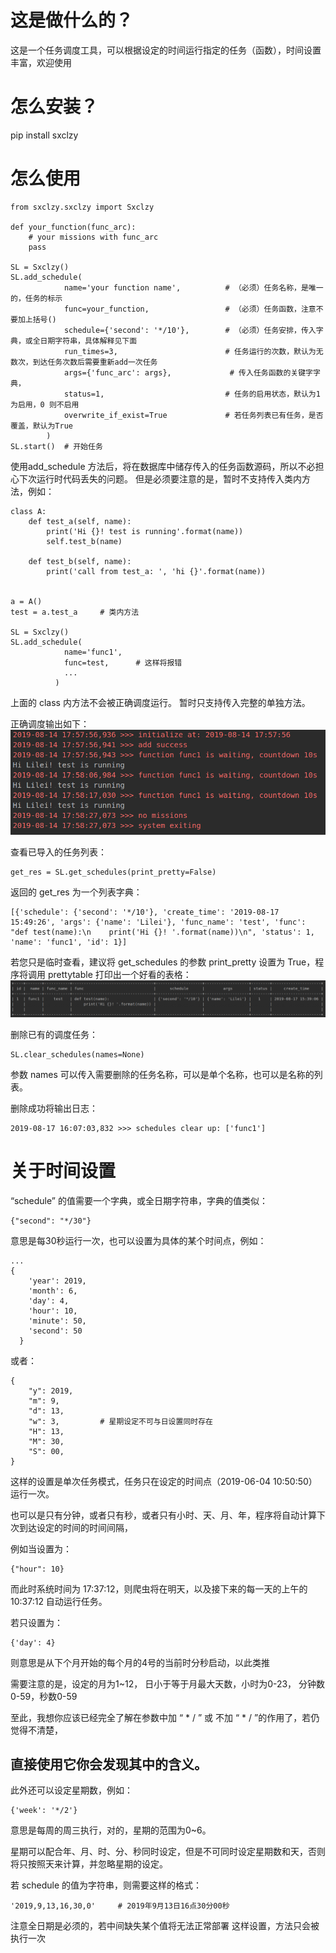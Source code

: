 这是做什么的？
=======================
这是一个任务调度工具，可以根据设定的时间运行指定的任务（函数），时间设置丰富，欢迎使用

怎么安装？
=========
pip install sxclzy

怎么使用
=========
```
from sxclzy.sxclzy import Sxclzy

def your_function(func_arc):
    # your missions with func_arc
    pass

SL = Sxclzy()
SL.add_schedule(
            name='your function name',          # （必须）任务名称，是唯一的，任务的标示
            func=your_function,                 # （必须）任务函数，注意不要加上括号()
            schedule={'second': '*/10'},        # （必须）任务安排，传入字典，或全日期字符串，具体解释见下面
            run_times=3,                        # 任务运行的次数，默认为无数次，到达任务次数后需要重新add一次任务
            args={'func_arc': args},             # 传入任务函数的关键字字典，
            status=1,                           # 任务的启用状态，默认为1为启用，0 则不启用
            overwrite_if_exist=True             # 若任务列表已有任务，是否覆盖，默认为True
        )
SL.start()  # 开始任务
```

使用add_schedule 方法后，将在数据库中储存传入的任务函数源码，所以不必担心下次运行时代码丢失的问题。
但是必须要注意的是，暂时不支持传入类内方法，例如：
```
class A:
    def test_a(self, name):
        print('Hi {}! test is running'.format(name))
        self.test_b(name)

    def test_b(self, name):
        print('call from test_a: ', 'hi {}'.format(name))


a = A()
test = a.test_a     # 类内方法

SL = Sxclzy()
SL.add_schedule(
            name='func1',
            func=test,      # 这样将报错
            ...
          )
```

上面的 class 内方法不会被正确调度运行。
暂时只支持传入完整的单独方法。

正确调度输出如下：
![Image text](https://github.com/GuardianGH/sxclzy/blob/master/images/2019-08-14%2017-59-16.png?raw=true)

查看已导入的任务列表：
```
get_res = SL.get_schedules(print_pretty=False)
```
返回的 get_res 为一个列表字典：
```
[{'schedule': {'second': '*/10'}, 'create_time': '2019-08-17 15:49:26', 'args': {'name': 'Lilei'}, 'func_name': 'test', 'func': "def test(name):\n    print('Hi {}! '.format(name))\n", 'status': 1, 'name': 'func1', 'id': 1}]
```
若您只是临时查看，建议将 get_schedules 的参数 print_pretty 设置为 True，程序将调用 prettytable 打印出一个好看的表格：
![Image text](https://github.com/GuardianGH/sxclzy/blob/master/images/2019-08-17%2015-39-33.png?raw=true)

删除已有的调度任务：
```
SL.clear_schedules(names=None)
```
参数 names 可以传入需要删除的任务名称，可以是单个名称，也可以是名称的列表。

删除成功将输出日志：
```
2019-08-17 16:07:03,832 >>> schedules clear up: ['func1']
```


关于时间设置
============
“schedule” 的值需要一个字典，或全日期字符串，字典的值类似：
```
{"second": "*/30"}
```
意思是每30秒运行一次，也可以设置为具体的某个时间点，例如：
```
...
{
    'year': 2019,
    'month': 6,
    'day': 4,
    'hour': 10,
    'minute': 50,
    'second': 50
  }
```
或者：
```
{
    "y": 2019,
    "m": 9,
    "d": 13,
    "w": 3,         # 星期设定不可与日设置同时存在
    "H": 13,
    "M": 30,
    "S": 00,
}
```

这样的设置是单次任务模式，任务只在设定的时间点（2019-06-04 10:50:50）运行一次。

也可以是只有分钟，或者只有秒，或者只有小时、天、月、年，程序将自动计算下次到达设定的时间的时间间隔，

例如当设置为：
```
{"hour": 10}
```
而此时系统时间为 17:37:12，则爬虫将在明天，以及接下来的每一天的上午的 10:37:12 自动运行任务。

若只设置为：
```
{'day': 4}
```
则意思是从下个月开始的每个月的4号的当前时分秒启动，以此类推

需要注意的是，设定的月为1~12， 日小于等于月最大天数，小时为0-23， 分钟数0-59，秒数0-59

至此，我想你应该已经完全了解在参数中加 “ * / ” 或 不加 “ * / ”的作用了，若仍觉得不清楚，

直接使用它你会发现其中的含义。
----------------------------

此外还可以设定星期数，例如：
```
{'week': '*/2'}
```
意思是每周的周三执行，对的，星期的范围为0~6。

星期可以配合年、月、时、分、秒同时设定，但是不可同时设定星期数和天，否则将只按照天来计算，并忽略星期的设定。

若 schedule 的值为字符串，则需要这样的格式：
```
'2019,9,13,16,30,0'     # 2019年9月13日16点30分00秒
```
注意全日期是必须的，若中间缺失某个值将无法正常部署
这样设置，方法只会被执行一次